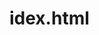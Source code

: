 # idex.html
<html>
<hEAD>
<meta charset=utf-8>
<mata htp-equiv=x-ua-comptible"content"IE edge>
<title>TITULO DA ABA<\title>
